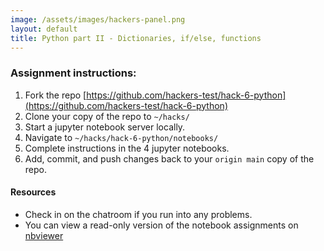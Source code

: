 ```yaml
---
image: /assets/images/hackers-panel.png
layout: default
title: Python part II - Dictionaries, if/else, functions
---
```


### Assignment instructions:

1. Fork the repo [https://github.com/hackers-test/hack-6-python](https://github.com/hackers-test/hack-6-python)
2. Clone your copy of the repo to `~/hacks/`
3. Start a jupyter notebook server locally.
4. Navigate to `~/hacks/hack-6-python/notebooks/`
5. Complete instructions in the 4 jupyter notebooks.
6. Add, commit, and push changes back to your `origin main` copy of the repo.


#### Resources
- Check in on the chatroom if you run into any problems.
- You can view a read-only version of the notebook assignments on [nbviewer](https://nbviewer.jupyter.org/github/hackers-test/hack-6-python/tree/main/notebooks/)

